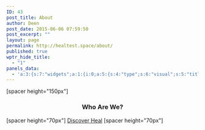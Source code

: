 ```yaml
---
ID: 43
post_title: About
author: Deen
post_date: 2015-06-06 07:59:50
post_excerpt: ""
layout: page
permalink: http://healtest.space/about/
published: true
wptr_hide_title:
  - "1"
panels_data:
  - 'a:3:{s:7:"widgets";a:1:{i:0;a:5:{s:4:"type";s:6:"visual";s:5:"title";s:0:"";s:4:"text";s:232:"<p>[spacer height="150px"]</p><h3 style="text-align: center;">Who Are We?</h3><p style="text-align: center;">[spacer height="50px"]<br /> <a class="button secondary-button" href="/">Discover Heal</a><br /> [spacer height="50px"]</p>";s:6:"filter";s:1:"1";s:11:"panels_info";a:5:{s:5:"class";s:30:"WP_Widget_Black_Studio_TinyMCE";s:4:"grid";i:0;s:4:"cell";i:0;s:2:"id";i:0;s:5:"style";a:2:{s:27:"background_image_attachment";b:0;s:18:"background_display";s:5:"cover";}}}}s:5:"grids";a:1:{i:0;a:2:{s:5:"cells";i:1;s:5:"style";a:3:{s:11:"row_stretch";s:14:"full-stretched";s:27:"background_image_attachment";i:274;s:18:"background_display";s:5:"cover";}}}s:10:"grid_cells";a:1:{i:0;a:2:{s:4:"grid";i:0;s:6:"weight";i:1;}}}'
---
```

[spacer height="150px"]
<h3 style="text-align: center;">Who Are We?</h3>
[spacer height="70px"]
<a href="/" class="button secondary-button">Discover Heal</a>
[spacer height="70px"]